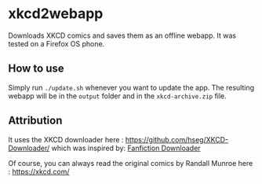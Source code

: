 xkcd2webapp
===========

Downloads XKCD comics and saves them as an offline webapp.
It was tested on a Firefox OS phone.

## How to use

Simply run `./update.sh` whenever you want to update the app. The resulting
webapp will be in the `output` folder and in the `xkcd-archive.zip` file.

## Attribution

It uses the XKCD downloader here : https://github.com/hseg/XKCD-Downloader/
which was inspired by: [Fanfiction Downloader](http://fanfictionloader.appspot.com/)

Of course, you can always read the original comics
by Randall Munroe here : https://xkcd.com/

